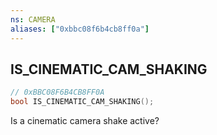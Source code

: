 ```yaml
---
ns: CAMERA
aliases: ["0xbbc08f6b4cb8ff0a"]
---
```

## IS_CINEMATIC_CAM_SHAKING

```c
// 0xBBC08F6B4CB8FF0A
bool IS_CINEMATIC_CAM_SHAKING();
```

Is a cinematic camera shake active?

